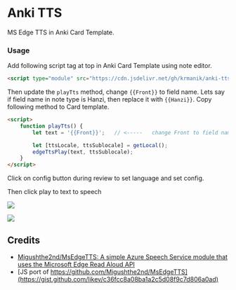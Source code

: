 # Anki TTS

MS Edge TTS in Anki Card Template.

### Usage

Add following script tag at top in Anki Card Template using note editor.

```html
<script type="module" src="https://cdn.jsdelivr.net/gh/krmanik/anki-tts@main/src/anki_tts.js"></script>
```

Then update the `playTts` method, change `{{Front}}` to field name. Lets say if field name in note type is Hanzi, then replace it with `{{Hanzi}}`. Copy following method to Card template.

```html
<script>
    function playTts() {
        let text = '{{Front}}';   // <-----   change Front to field name in card template

        let [ttsLocale, ttsSublocale] = getLocal();
        edgeTtsPlay(text, ttsSublocale);
    }
</script>
```

Click on config button during review to set language and set config.

Then click play to text to speech

![](imgs/card_template.png)

![](imgs/image.png)

## Credits

- [Migushthe2nd/MsEdgeTTS: A simple Azure Speech Service module that uses the Microsoft Edge Read Aloud API](https://github.com/Migushthe2nd/MsEdgeTTS)
- [JS port of https://github.com/Migushthe2nd/MsEdgeTTS](https://gist.github.com/likev/c36fcc8a08ba1a2c5d08f9c7d806a0ad)
